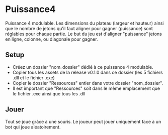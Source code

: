 # Puissance4

Puissance 4 modulable.
Les dimensions du plateau (largeur et hauteur) ainsi que le nombre de jetons qu'il faut aligner pour gagner (puissance) sont réglables pour chaque partie.
Le but du jeu est d'aligner "puissance" jetons en ligne, colonne, ou diagonale pour gagner.

## Setup

- Créez un dossier "nom_dossier" dédié à ce puissance 4 modulable.
- Copier tous les assets de la release v0.1.0 dans ce dossier (les 5 fichiers .dll et le fichier .exe)
- Copier le dossier "Ressources" entier dans votre dossier "nom_dossier".
- Il est important que "Ressources" soit dans le même emplacement que le fichier .exe ainsi que tous les .dll

## Jouer

Tout se joue grâce à une souris.
Le joueur peut jouer uniquement face à un bot qui joue aléatoirement.
